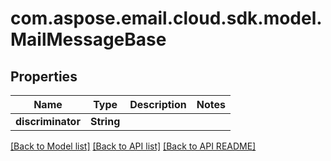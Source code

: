 
# com.aspose.email.cloud.sdk.model.MailMessageBase

## Properties
Name | Type | Description | Notes
------------ | ------------- | ------------- | -------------
**discriminator** | **String** |  | 


[[Back to Model list]](README.md#documentation-for-models) [[Back to API list]](README.md#documentation-for-api-endpoints) [[Back to API README]](README.md)

